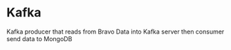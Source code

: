 # Kafka
Kafka producer that reads from Bravo Data into Kafka server then consumer send data to MongoDB
